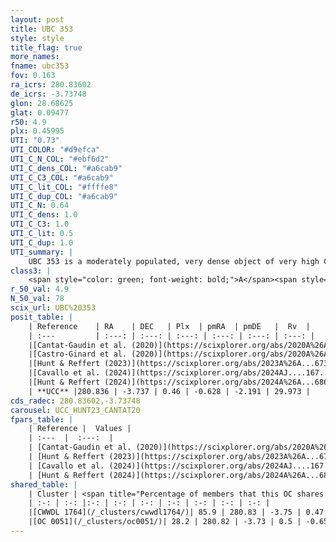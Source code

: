 ```yaml
---
layout: post
title: UBC 353
style: style
title_flag: true
more_names: 
fname: ubc353
fov: 0.163
ra_icrs: 280.83602
de_icrs: -3.73748
glon: 28.68625
glat: 0.09477
r50: 4.9
plx: 0.45995
UTI: "0.73"
UTI_COLOR: "#d9efca"
UTI_C_N_COL: "#ebf6d2"
UTI_C_dens_COL: "#a6cab9"
UTI_C_C3_COL: "#a6cab9"
UTI_C_lit_COL: "#ffffe8"
UTI_C_dup_COL: "#a6cab9"
UTI_C_N: 0.64
UTI_C_dens: 1.0
UTI_C_C3: 1.0
UTI_C_lit: 0.5
UTI_C_dup: 1.0
UTI_summary: |
    UBC 353 is a moderately populated, very dense object of very high C3 quality. It is moderately studied in the literature. This object shares a large percentage of members with 2 later reported entries.
class3: |
    <span style="color: green; font-weight: bold;">A</span><span style="color: green; font-weight: bold;">A</span>
r_50_val: 4.9
N_50_val: 78
scix_url: UBC%20353
posit_table: |
    | Reference    | RA    | DEC   | Plx  | pmRA  | pmDE   |  Rv  |
    | :---         | :---: | :---: | :---: | :---: | :---: | :---: |
    |[Cantat-Gaudin et al. (2020)](https://scixplorer.org/abs/2020A%26A...640A...1C) | 280.854 | -3.735 | 0.438 | -0.62 | -2.152 | -- |
    |[Castro-Ginard et al. (2020)](https://scixplorer.org/abs/2020A%26A...635A..45C) | 280.862 | -3.736 | 0.44 | -0.605 | -2.162 | -- |
    |[Hunt & Reffert (2023)](https://scixplorer.org/abs/2023A%26A...673A.114H) | 280.828 | -3.731 | 0.468 | -0.641 | -2.2 | -41.774 |
    |[Cavallo et al. (2024)](https://scixplorer.org/abs/2024AJ....167...12C) | 280.834 | -3.745 | 0.471 | -- | -- | -- |
    |[Hunt & Reffert (2024)](https://scixplorer.org/abs/2024A%26A...686A..42H) | 280.828 | -3.731 | 0.468 | -0.641 | -2.2 | -41.774 |
    | **UCC** |280.836 | -3.737 | 0.46 | -0.628 | -2.191 | 29.973 | 
cds_radec: 280.83602,-3.73748
carousel: UCC_HUNT23_CANTAT20
fpars_table: |
    | Reference |  Values |
    | :---  |  :---:  |
    | [Cantat-Gaudin et al. (2020)](https://scixplorer.org/abs/2020A%26A...640A...1C) | `AVNN=3, DMNN=11.69, AgeNN=7.47` |
    | [Hunt & Reffert (2023)](https://scixplorer.org/abs/2023A%26A...673A.114H) | `AV50=3.597, diffAV50=2.245, MOD50=11.436, logAge50=7.143` |
    | [Cavallo et al. (2024)](https://scixplorer.org/abs/2024AJ....167...12C) | `AV50=3.44, dMod50=11.88, logAge50=7.72, [Fe/H]50=0.84` |
    | [Hunt & Reffert (2024)](https://scixplorer.org/abs/2024A%26A...686A..42H) | `MassJ=808.954` |
shared_table: |
    | Cluster | <span title="Percentage of members that this OC shares with the ones listed">%</span>   | RA   | DEC   | Plx   | pmRA  | pmDE  | Rv | UTI |
    | :-: | :-: |:-: | :-: | :-: | :-: | :-: | :-: | :-: |
    |[CWWDL 1764](/_clusters/cwwdl1764/)| 85.9 | 280.83 | -3.75 | 0.47 | -0.63 | -2.18 | 29.97 |0.12 |
    |[OC 0051](/_clusters/oc0051/)| 28.2 | 280.82 | -3.73 | 0.5 | -0.65 | -2.19 | -- |0.04 |
---
```

